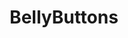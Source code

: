 ---
title: BellyButtons
crosslinks:
- livven
- feet
- JacquelineDevries
- gonewild
- WYCSTVTTU
- myult1mateischarging
- ChicanaYGringo
- noah29th
- Freya_Belrose
---